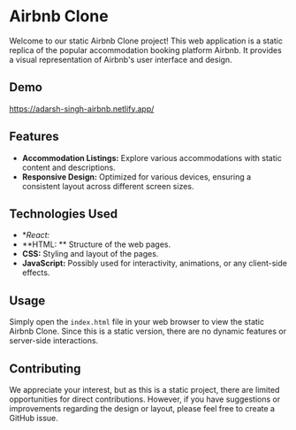 
# Airbnb Clone 
Welcome to our static Airbnb Clone project! This web application is a static replica of the popular accommodation booking platform Airbnb. It provides a visual representation of Airbnb's user interface and design.

## Demo

https://adarsh-singh-airbnb.netlify.app/

## Features

- **Accommodation Listings:** Explore various accommodations with static content and descriptions.
- **Responsive Design:** Optimized for various devices, ensuring a consistent layout across different screen sizes.

## Technologies Used
- **React:*
- **HTML: ** Structure of the web pages.
- **CSS:** Styling and layout of the pages.
- **JavaScript:** Possibly used for interactivity, animations, or any client-side effects.

## Usage

Simply open the `index.html` file in your web browser to view the static Airbnb Clone. Since this is a static version, there are no dynamic features or server-side interactions.

## Contributing

We appreciate your interest, but as this is a static project, there are limited opportunities for direct contributions. However, if you have suggestions or improvements regarding the design or layout, please feel free to create a GitHub issue.

